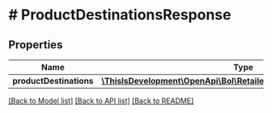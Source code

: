 # # ProductDestinationsResponse

## Properties

Name | Type | Description | Notes
------------ | ------------- | ------------- | -------------
**productDestinations** | [**\ThisIsDevelopment\OpenApi\Bol\Retailer\Models\ProductDestination[]**](ProductDestination.md) |  |

[[Back to Model list]](../../README.md#models) [[Back to API list]](../../README.md#endpoints) [[Back to README]](../../README.md)
